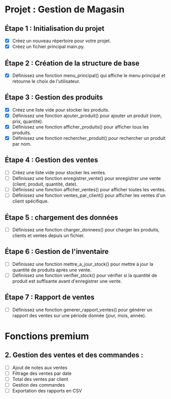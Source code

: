 # Projet : Gestion de Magasin
## Étape 1 : Initialisation du projet
- [x] Créez un nouveau répertoire pour votre projet.
- [x] Créez un fichier principal main.py.
## Étape 2 : Création de la structure de base
- [x] Définissez une fonction menu_principal() qui affiche le menu principal et retourne le choix de l'utilisateur.
## Étape 3 : Gestion des produits
- [x] Créez une liste vide pour stocker les produits.
- [x] Définissez une fonction ajouter_produit() pour ajouter un produit (nom, prix, quantité).
- [x] Définissez une fonction afficher_produits() pour afficher tous les produits.
- [x] Définissez une fonction rechercher_produit() pour rechercher un produit par nom.
## Étape 4 : Gestion des ventes
- [ ] Créez une liste vide pour stocker les ventes.
- [ ] Définissez une fonction enregistrer_vente() pour enregistrer une vente (client, produit, quantité, date).
- [ ] Définissez une fonction afficher_ventes() pour afficher toutes les ventes.
- [ ] Définissez une fonction ventes_par_client() pour afficher les ventes d'un client spécifique.
## Étape 5 : chargement des données
- [ ] Définissez une fonction charger_donnees() pour charger les produits, clients et ventes depuis un fichier.
## Étape 6 : Gestion de l'inventaire
- [ ] Définissez une fonction mettre_a_jour_stock() pour mettre à jour la quantité de produits après une vente.
- [ ] Définissez une fonction verifier_stock() pour vérifier si la quantité de produit est suffisante avant d'enregistrer une vente.
## Étape 7 : Rapport de ventes
- [ ] Définissez une fonction generer_rapport_ventes() pour générer un rapport des ventes sur une période donnée (jour, mois, année).

# Fonctions premium
## 2. Gestion des ventes et des commandes :
- [ ] Ajout de notes aux ventes
- [ ] Filtrage des ventes par date
- [ ] Total des ventes par client
- [ ] Gestion des commandes
- [ ] Exportation des rapports en CSV